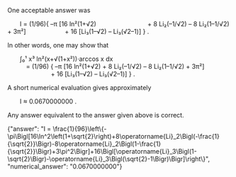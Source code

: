 One acceptable answer was

  I = (1/96){ –π [16 ln²(1+√2)
        + 8 Li₂(–1/√2) – 8 Li₂(1–1/√2) + 3π²]
      + 16 [Li₃(1–√2) – Li₃(√2–1)] } .

In other words, one may show that

  ∫₀¹ x³ ln²(x+√(1+x²))·arccos x dx  
   = (1/96) { –π [16 ln²(1+√2) + 8 Li₂(–1/√2) – 8 Li₂(1–1/√2) + 3π²]  
       + 16 [Li₃(1–√2) – Li₃(√2–1)] } .

A short numerical evaluation gives approximately

  I ≈ 0.0670000000 .

Any answer equivalent to the answer given above is correct.

{"answer": "I = \\frac{1}{96}\\left\\{-\\pi\\Bigl[16\\ln^2\\left(1+\\sqrt{2}\\right)+8\\operatorname{Li}_2\\Bigl(-\\frac{1}{\\sqrt{2}}\\Bigr)-8\\operatorname{Li}_2\\Bigl(1-\\frac{1}{\\sqrt{2}}\\Bigr)+3\\pi^2\\Bigr]+16\\Bigl[\\operatorname{Li}_3\\Bigl(1-\\sqrt{2}\\Bigr)-\\operatorname{Li}_3\\Bigl(\\sqrt{2}-1\\Bigr)\\Bigr]\\right\\}", "numerical_answer": "0.0670000000"}